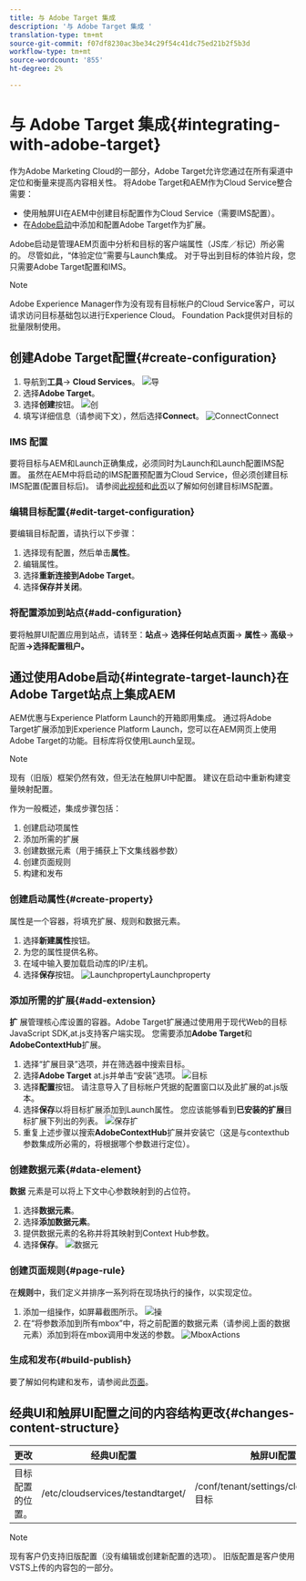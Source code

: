 ```yaml
---
title: 与 Adobe Target 集成
description: '与 Adobe Target 集成 '
translation-type: tm+mt
source-git-commit: f07df8230ac3be34c29f54c41dc75ed21b2f5b3d
workflow-type: tm+mt
source-wordcount: '855'
ht-degree: 2%

---
```



# 与 Adobe Target 集成{#integrating-with-adobe-target}

作为Adobe Marketing Cloud的一部分，Adobe Target允许您通过在所有渠道中定位和衡量来提高内容相关性。 将Adobe Target和AEM作为Cloud Service整合需要：

* 使用触屏UI在AEM中创建目标配置作为Cloud Service（需要IMS配置）。
* 在[Adobe启动](https://docs.adobe.com/content/help/en/launch/using/intro/get-started/quick-start.html)中添加和配置Adobe Target作为扩展。

Adobe启动是管理AEM页面中分析和目标的客户端属性（JS库／标记）所必需的。 尽管如此，“体验定位”需要与Launch集成。 对于导出到目标的体验片段，您只需要Adobe Target配置和IMS。

>[!NOTE]
>
>Adobe Experience Manager作为没有现有目标帐户的Cloud Service客户，可以请求访问目标基础包以进行Experience Cloud。 Foundation Pack提供对目标的批量限制使用。

## 创建Adobe Target配置{#create-configuration}

1. 导航到&#x200B;**工具**→ **Cloud Services**。
   ![导](assets/cloudservice1.png "航")
2. 选择&#x200B;**Adobe Target**。
3. 选择&#x200B;**创建**按钮。
   ![创](assets/tenant1.png "建")
4. 填写详细信息（请参阅下文），然后选择&#x200B;**Connect**。
   ![ConnectConnect](assets/open_screen1.png "")

### IMS 配置

要将目标与AEM和Launch正确集成，必须同时为Launch和Launch配置IMS配置。 虽然在AEM中将启动的IMS配置预配置为Cloud Service，但必须创建目标IMS配置(配置目标后)。 请参阅[此视频](https://helpx.adobe.com/experience-manager/kt/sites/using/aem-sites-target-standard-technical-video-understand.html)和[此页](https://docs.adobe.com/content/help/en/experience-manager-65/administering/integration/integration-ims-adobe-io.html)以了解如何创建目标IMS配置。

### 编辑目标配置{#edit-target-configuration}

要编辑目标配置，请执行以下步骤：

1. 选择现有配置，然后单击&#x200B;**属性**。
2. 编辑属性。
3. 选择&#x200B;**重新连接到Adobe Target**。
4. 选择&#x200B;**保存并关闭**。

### 将配置添加到站点{#add-configuration}

要将触屏UI配置应用到站点，请转至：**站点**→ **选择任何站点页面**→ **属性**→ **高级**→配置&#x200B;**→选择配置租户。**

## 通过使用Adobe启动{#integrate-target-launch}在Adobe Target站点上集成AEM

AEM优惠与Experience Platform Launch的开箱即用集成。 通过将Adobe Target扩展添加到Experience Platform Launch，您可以在AEM网页上使用Adobe Target的功能。目标库将仅使用Launch呈现。

>[!NOTE]
>
>现有（旧版）框架仍然有效，但无法在触屏UI中配置。 建议在启动中重新构建变量映射配置。

作为一般概述，集成步骤包括：

1. 创建启动项属性
2. 添加所需的扩展
3. 创建数据元素（用于捕获上下文集线器参数）
4. 创建页面规则
5. 构建和发布

### 创建启动属性{#create-property}

属性是一个容器，将填充扩展、规则和数据元素。

1. 选择&#x200B;**新建属性**&#x200B;按钮。
2. 为您的属性提供名称。
3. 在域中输入要加载启动库的IP/主机。
4. 选择&#x200B;**保存**按钮。
   ![LaunchpropertyLaunchproperty](assets/properties_newproperty1.png "")

### 添加所需的扩展{#add-extension}

**扩** 展管理核心库设置的容器。Adobe Target扩展通过使用用于现代Web的目标JavaScript SDK,at.js支持客户端实现。 您需要添加&#x200B;**Adobe Target**&#x200B;和&#x200B;**AdobeContextHub**&#x200B;扩展。

1. 选择“扩展目录”选项，并在筛选器中搜索目标。
2. 选择&#x200B;**Adobe Target** at.js并单击“安装”选项。
   ![目标](assets/search_ext1.png "搜索目标搜索")
3. 选择&#x200B;**配置**&#x200B;按钮。 请注意导入了目标帐户凭据的配置窗口以及此扩展的at.js版本。
4. 选择&#x200B;**保存**&#x200B;以将目标扩展添加到Launch属性。 您应该能够看到&#x200B;**已安装的扩展**目标扩展下列出的列表。
   ![保存扩](assets/configure_extension1.png "展保存扩展")
5. 重复上述步骤以搜索&#x200B;**AdobeContextHub**&#x200B;扩展并安装它（这是与contexthub参数集成所必需的，将根据哪个参数进行定位）。

### 创建数据元素{#data-element}

**数据** 元素是可以将上下文中心参数映射到的占位符。

1. 选择&#x200B;**数据元素**。
2. 选择&#x200B;**添加数据元素**。
3. 提供数据元素的名称并将其映射到Context Hub参数。
4. 选择&#x200B;**保存**。
   ![数据元](assets/data_elem1.png "素数据元素")

### 创建页面规则{#page-rule}

在&#x200B;**规则**&#x200B;中，我们定义并排序一系列将在现场执行的操作，以实现定位。

1. 添加一组操作，如屏幕截图所示。
   ![操](assets/rules1.png "作")
2. 在“将参数添加到所有mbox”中，将之前配置的数据元素（请参阅上面的数据元素）添加到将在mbox调用中发送的参数。
   ![MboxActions](assets/map_data1.png "")

### 生成和发布{#build-publish}

要了解如何构建和发布，请参阅此[页面](https://docs.adobe.com/content/help/en/experience-manager-learn/aem-target-tutorial/aem-target-implementation/using-launch-adobe-io.html)。

## 经典UI和触屏UI配置之间的内容结构更改{#changes-content-structure}

| **更改** | **经典UI配置** | **触屏UI配置** | **后果** |
|---|---|---|---|
| 目标配置的位置。 | /etc/cloudservices/testandtarget/ | /conf/tenant/settings/cloudservices/目标 | 以前在/etc/cloudservices/testandtarget下存在多个配置，但现在在租户下将存在单个配置。 |

>[!NOTE]
>
>现有客户仍支持旧版配置（没有编辑或创建新配置的选项）。 旧版配置是客户使用VSTS上传的内容包的一部分。
